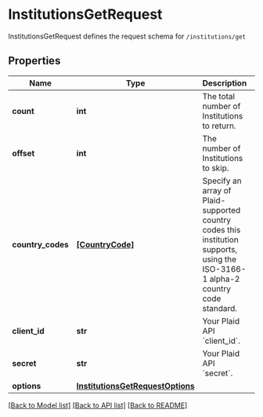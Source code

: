 # InstitutionsGetRequest

InstitutionsGetRequest defines the request schema for `/institutions/get`
## Properties
Name | Type | Description | Notes
------------ | ------------- | ------------- | -------------
**count** | **int** | The total number of Institutions to return. | 
**offset** | **int** | The number of Institutions to skip. | 
**country_codes** | [**[CountryCode]**](CountryCode.md) | Specify an array of Plaid-supported country codes this institution supports, using the ISO-3166-1 alpha-2 country code standard.  | 
**client_id** | **str** | Your Plaid API &#x60;client_id&#x60;. | [optional] 
**secret** | **str** | Your Plaid API &#x60;secret&#x60;. | [optional] 
**options** | [**InstitutionsGetRequestOptions**](InstitutionsGetRequestOptions.md) |  | [optional] 

[[Back to Model list]](../README.md#documentation-for-models) [[Back to API list]](../README.md#documentation-for-api-endpoints) [[Back to README]](../README.md)


